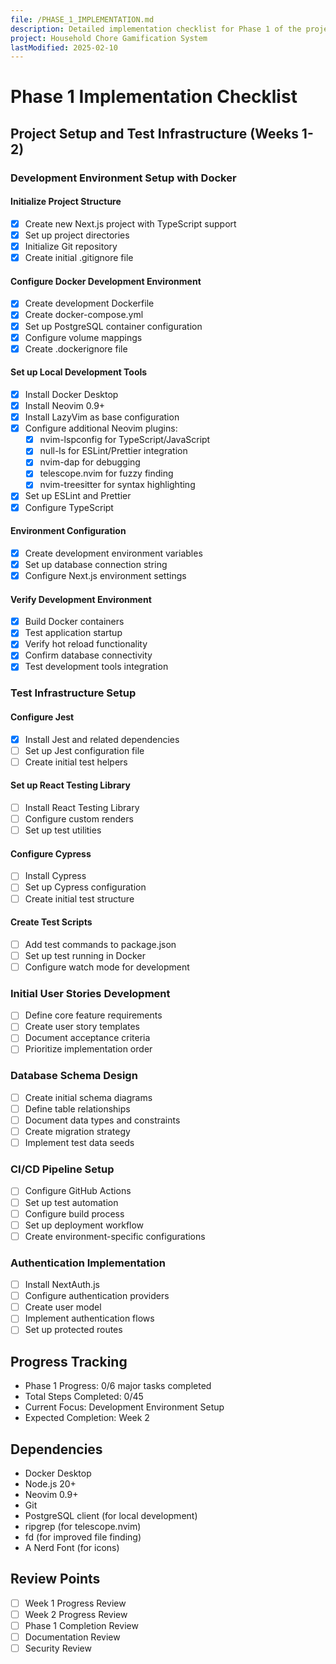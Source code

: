 ```yaml
---
file: /PHASE_1_IMPLEMENTATION.md
description: Detailed implementation checklist for Phase 1 of the project
project: Household Chore Gamification System
lastModified: 2025-02-10
---
```


# Phase 1 Implementation Checklist

## Project Setup and Test Infrastructure (Weeks 1-2)

### Development Environment Setup with Docker

#### Initialize Project Structure

- [x] Create new Next.js project with TypeScript support
- [x] Set up project directories
- [x] Initialize Git repository
- [x] Create initial .gitignore file

#### Configure Docker Development Environment

- [x] Create development Dockerfile
- [x] Create docker-compose.yml
- [x] Set up PostgreSQL container configuration
- [x] Configure volume mappings
- [x] Create .dockerignore file

#### Set up Local Development Tools

- [x] Install Docker Desktop
- [x] Install Neovim 0.9+
- [x] Install LazyVim as base configuration
- [x] Configure additional Neovim plugins:
  - [x] nvim-lspconfig for TypeScript/JavaScript
  - [x] null-ls for ESLint/Prettier integration
  - [x] nvim-dap for debugging
  - [x] telescope.nvim for fuzzy finding
  - [x] nvim-treesitter for syntax highlighting
- [x] Set up ESLint and Prettier
- [x] Configure TypeScript

#### Environment Configuration

- [x] Create development environment variables
- [x] Set up database connection string
- [x] Configure Next.js environment settings

#### Verify Development Environment

- [x] Build Docker containers
- [x] Test application startup
- [x] Verify hot reload functionality
- [x] Confirm database connectivity
- [x] Test development tools integration

### Test Infrastructure Setup

#### Configure Jest

- [x] Install Jest and related dependencies
- [ ] Set up Jest configuration file
- [ ] Create initial test helpers

#### Set up React Testing Library

- [ ] Install React Testing Library
- [ ] Configure custom renders
- [ ] Set up test utilities

#### Configure Cypress

- [ ] Install Cypress
- [ ] Set up Cypress configuration
- [ ] Create initial test structure

#### Create Test Scripts

- [ ] Add test commands to package.json
- [ ] Set up test running in Docker
- [ ] Configure watch mode for development

### Initial User Stories Development

- [ ] Define core feature requirements
- [ ] Create user story templates
- [ ] Document acceptance criteria
- [ ] Prioritize implementation order

### Database Schema Design

- [ ] Create initial schema diagrams
- [ ] Define table relationships
- [ ] Document data types and constraints
- [ ] Create migration strategy
- [ ] Implement test data seeds

### CI/CD Pipeline Setup

- [ ] Configure GitHub Actions
- [ ] Set up test automation
- [ ] Configure build process
- [ ] Set up deployment workflow
- [ ] Create environment-specific configurations

### Authentication Implementation

- [ ] Install NextAuth.js
- [ ] Configure authentication providers
- [ ] Create user model
- [ ] Implement authentication flows
- [ ] Set up protected routes

## Progress Tracking

- Phase 1 Progress: 0/6 major tasks completed
- Total Steps Completed: 0/45
- Current Focus: Development Environment Setup
- Expected Completion: Week 2

## Dependencies

- Docker Desktop
- Node.js 20+
- Neovim 0.9+
- Git
- PostgreSQL client (for local development)
- ripgrep (for telescope.nvim)
- fd (for improved file finding)
- A Nerd Font (for icons)

## Review Points

- [ ] Week 1 Progress Review
- [ ] Week 2 Progress Review
- [ ] Phase 1 Completion Review
- [ ] Documentation Review
- [ ] Security Review
